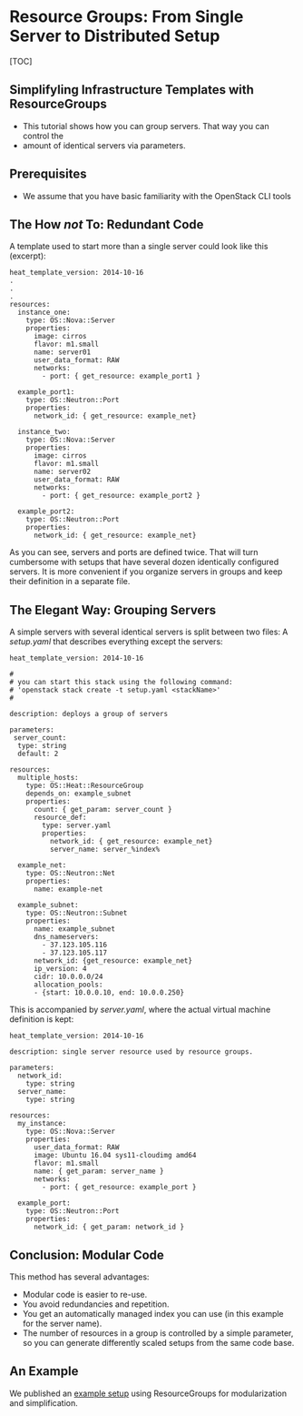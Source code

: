 # Resource Groups: From Single Server to Distributed Setup
[TOC]

## Simplifyling Infrastructure Templates with ResourceGroups

* This tutorial shows how you can group servers. That way you can control the
* amount of identical servers via parameters.

## Prerequisites

* We assume that you have basic familiarity with the OpenStack CLI tools

## The How *not* To: Redundant Code

A template used to start more than a single server could look like this (excerpt):

```
heat_template_version: 2014-10-16
.
.
.
resources:
  instance_one:
    type: OS::Nova::Server
    properties:
      image: cirros 
      flavor: m1.small
      name: server01
      user_data_format: RAW
      networks:
        - port: { get_resource: example_port1 }

  example_port1:
    type: OS::Neutron::Port
    properties:
      network_id: { get_resource: example_net}

  instance_two:
    type: OS::Nova::Server
    properties:
      image: cirros 
      flavor: m1.small
      name: server02
      user_data_format: RAW
      networks:
        - port: { get_resource: example_port2 }

  example_port2:
    type: OS::Neutron::Port
    properties:
      network_id: { get_resource: example_net}

```

As you can see, servers and ports are defined twice. That will turn cumbersome with setups that have several dozen identically configured servers. It is more convenient if you organize servers in groups and keep their definition in a separate file.

## The Elegant Way: Grouping Servers

A simple servers with several identical servers is split between two files: A *setup.yaml* that describes everything except the servers:

```
heat_template_version: 2014-10-16 

#
# you can start this stack using the following command:
# 'openstack stack create -t setup.yaml <stackName>'
#

description: deploys a group of servers

parameters:
 server_count:
  type: string
  default: 2

resources:
  multiple_hosts:
    type: OS::Heat::ResourceGroup
    depends_on: example_subnet
    properties:
      count: { get_param: server_count } 
      resource_def: 
        type: server.yaml
        properties:
          network_id: { get_resource: example_net}
          server_name: server_%index%

  example_net:
    type: OS::Neutron::Net
    properties:
      name: example-net

  example_subnet:
    type: OS::Neutron::Subnet
    properties:
      name: example_subnet
      dns_nameservers:
        - 37.123.105.116
        - 37.123.105.117
      network_id: {get_resource: example_net}
      ip_version: 4
      cidr: 10.0.0.0/24
      allocation_pools:
      - {start: 10.0.0.10, end: 10.0.0.250}
```

This is accompanied by *server.yaml*, where the actual virtual machine definition is kept:

```
heat_template_version: 2014-10-16

description: single server resource used by resource groups.

parameters:
  network_id:
    type: string
  server_name:
    type: string

resources:
  my_instance:
    type: OS::Nova::Server
    properties:
      user_data_format: RAW
      image: Ubuntu 16.04 sys11-cloudimg amd64 
      flavor: m1.small
      name: { get_param: server_name }
      networks:
        - port: { get_resource: example_port }

  example_port:
    type: OS::Neutron::Port
    properties:
      network_id: { get_param: network_id }
```

## Conclusion: Modular Code

This method has several advantages:

* Modular code is easier to re-use.
* You avoid redundancies and repetition.
* You get an automatically managed index you can use (in this example for the server name).
* The number of resources in a group is controlled by a simple parameter, so you can generate differently scaled setups from the same code base.
 
## An Example

We published an [example setup](https://github.com/syseleven/heattemplates-examples/tree/master/example-setup) using ResourceGroups for modularization and simplification.



